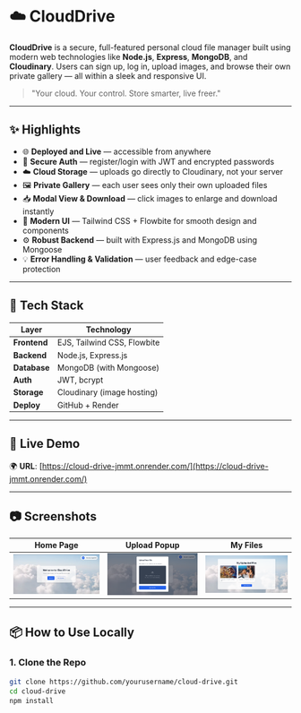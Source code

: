 # ☁️ CloudDrive

**CloudDrive** is a secure, full-featured personal cloud file manager built using modern web technologies like **Node.js**, **Express**, **MongoDB**, and **Cloudinary**. Users can sign up, log in, upload images, and browse their own private gallery — all within a sleek and responsive UI.

> "Your cloud. Your control. Store smarter, live freer."

---

## ✨ Highlights

- 🌐 **Deployed and Live** — accessible from anywhere
- 🔐 **Secure Auth** — register/login with JWT and encrypted passwords
- ☁️ **Cloud Storage** — uploads go directly to Cloudinary, not your server
- 🖼️ **Private Gallery** — each user sees only their own uploaded files
- 📥 **Modal View & Download** — click images to enlarge and download instantly
- 🎨 **Modern UI** — Tailwind CSS + Flowbite for smooth design and components
- ⚙️ **Robust Backend** — built with Express.js and MongoDB using Mongoose
- 💡 **Error Handling & Validation** — user feedback and edge-case protection

---

## 🔧 Tech Stack

| Layer        | Technology                     |
|--------------|--------------------------------|
| **Frontend** | EJS, Tailwind CSS, Flowbite    |
| **Backend**  | Node.js, Express.js            |
| **Database** | MongoDB (with Mongoose)        |
| **Auth**     | JWT, bcrypt                    |
| **Storage**  | Cloudinary (image hosting)     |
| **Deploy**   | GitHub + Render                |

---

## 🚀 Live Demo

🌍 **URL**: [https://cloud-drive-jmmt.onrender.com/](https://cloud-drive-jmmt.onrender.com/)

---

## 📷 Screenshots

| Home Page | Upload Popup | My Files |
|-----------|--------------|----------|
| ![](public/screenshots/home.png) | ![](public/screenshots/upload.png) | ![](public/screenshots/gallery.png) |

---

## 📦 How to Use Locally

### 1. Clone the Repo

```bash
git clone https://github.com/yourusername/cloud-drive.git
cd cloud-drive
npm install

